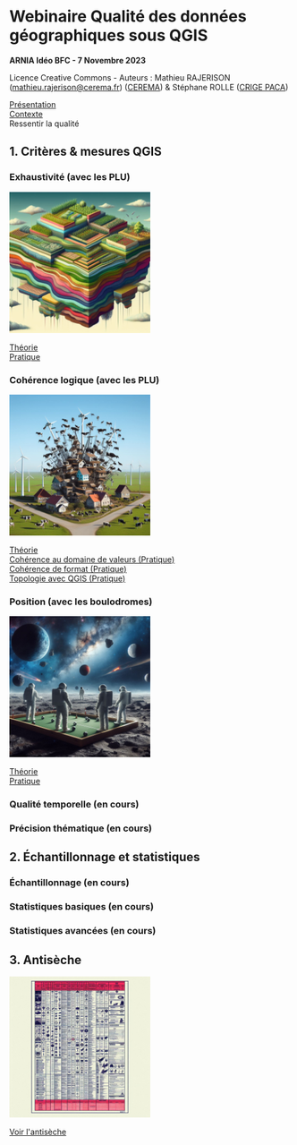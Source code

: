 # Webinaire Qualité des données géographiques sous QGIS

**ARNIA Idéo BFC - 7 Novembre 2023**

Licence Creative Commons - Auteurs : Mathieu RAJERISON (mathieu.rajerison@cerema.fr) ([CEREMA](https://www.cerema.fr/fr)) & Stéphane ROLLE ([CRIGE PACA](https://www.crige-paca.org/))

[Présentation](1_présentation/vf_qualite_1cc_2022--présentation.pdf)  
[Contexte](2_contexte/vf_qualite_2cc_2022--contexte.pdf)  
Ressentir la qualité

## 1. Critères & mesures QGIS
### Exhaustivité (avec les PLU)

<img src=images/exhaustivite.jfif width=50%>

[Théorie](3_exhaustivité/vf_qualite_3cc_2022--exhaustivité.pdf)  
[Pratique](3_exhaustivité/3_exhaustivité.md)  

### Cohérence logique (avec les PLU)

<img src=images/PLU.jfif width=50%>

[Théorie](6_cohérence_logique/vf_qualite_6cc_2022--cohérence-logique.pdf)  
[Cohérence au domaine de valeurs (Pratique)](6_cohérence_logique/61_logique_domaine-valeurs.md)    
[Cohérence de format (Pratique)](6_cohérence_logique/62_logique_format.md)       
[Topologie avec QGIS (Pratique)](6_cohérence_logique/63_topologie.md)       

### Position (avec les boulodromes)

<img src=images/petanque.jfif width=50%>

[Théorie](7_précision_position/vf_qualite_7cc_2022--précision-position.pdf)  
[Pratique](7_précision_position/71_position_boulodromes.md)  

### Qualité temporelle (en cours)

### Précision thématique (en cours)

## 2. Échantillonnage et statistiques
### Échantillonnage (en cours)

### Statistiques basiques (en cours)

### Statistiques avancées (en cours)

## 3. Antisèche

<img src=images/antiseche.jfif width=50%>

[Voir l'antisèche](cheatsheet.md)
